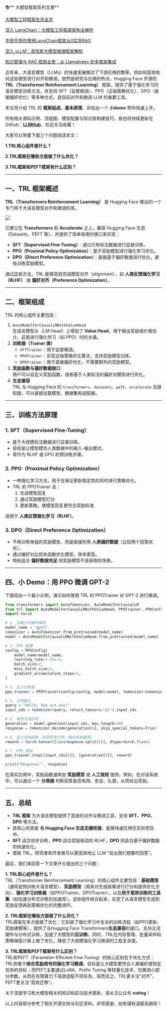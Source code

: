 📚** 大模型框架系列文章**

[大模型工程框架生态全览](https://zhuanlan.zhihu.com/p/1946500640349094644)

[深入 LangChain：大模型工程框架架构全解析](https://zhuanlan.zhihu.com/p/1946599445497095365)

[手把手带你使用LangChain框架从0实现RAG](https://zhuanlan.zhihu.com/p/1946857016162252076)

[深入 vLLM：高性能大模型推理框架解析](https://zhuanlan.zhihu.com/p/1947248904983811905)

[知识管理与 RAG 框架全景：从 LlamaIndex 到多框架集成](https://zhuanlan.zhihu.com/p/1947256018003277719)

近年来，大语言模型（LLMs）的快速发展推动了下游应用的繁荣，但如何高效地对这些模型进行对齐和微调，依然是研究与应用的热点。Hugging Face 开源的 **TRL（Transformer Reinforcement Learning）** 框架，提供了基于强化学习的语言模型训练方法，并支持 SFT（监督微调）、PPO（近端策略优化）、DPO（直接偏好优化）等多种方式，是目前对齐和微调 LLM 的重要工具。

本文将介绍 TRL 的 **框架组成、基本原理**，并给出一个 **小demo** 带你快速上手。

<font style="color:rgb(25, 27, 31);">所有相关源码示例、流程图、模型配置与知识库构建技巧，我也将持续更新在Github：</font>[**<font style="color:rgb(25, 27, 31);">LLMHub</font>**](https://github.com/algcoting/LLMHub)<font style="color:rgb(25, 27, 31);">，欢迎关注收藏！</font>

大家可以带着下面三个问题阅读本文：

**1.TRL核心组件是什么？**

**2.TRL框架在哪些方面做了什么优化？**

**3.TRL框架和PEFT框架有什么区别？**

---

## 一、TRL 框架概述
**TRL（Transformers Reinforcement Learning）** 是 Hugging Face 推出的一个专门用于大语言模型对齐和微调的库。

![](https://cdn.nlark.com/yuque/0/2025/png/28454971/1756287472547-03029d9a-d14f-4277-8d7c-9bc56ec4d639.png)

它建立在 **Transformers** 和 **Accelerate** 之上，兼容 Hugging Face 生态（Datasets、PEFT 等），并提供了简单易用的接口来实现：

+ **SFT（Supervised Fine-Tuning）**：通过已有标注数据进行监督训练。
+ **PPO（Proximal Policy Optimization）**：基于奖励模型进行强化学习优化。
+ **DPO（Direct Preference Optimization）**：直接基于偏好数据进行优化，避免训练奖励模型。

通过这些方法，TRL 能够高效完成模型对齐（alignment），如 **人类反馈强化学习（RLHF）** 或 **偏好对齐（Preference Optimization）**。

---

## 二、框架组成
TRL 的核心组件主要包括：

1. `AutoModelForCausalLMWithValueHead`  
在语言模型头（LM Head）上增加了 **Value Head**，用于输出奖励或价值估计。这是进行强化学习（如 PPO）时的关键。
2. **训练器（Trainer 类）**
    - `SFTTrainer`：用于监督微调。
    - `PPOTrainer`：实现近端策略优化算法，支持奖励模型训练。
    - `DPOTrainer`：用于直接偏好优化，不需要额外的奖励模型。
3. **奖励函数与偏好数据接口**  
用户可以自定义奖励函数，或者基于人类标注的偏好对模型进行优化。
4. **生态兼容**  
TRL 与 Hugging Face 的 `transformers`、`datasets`、`peft`、`accelerate` 无缝衔接，可以直接加载模型、数据集和适配器。

---

## 三、训练方法原理
### 1. **SFT（Supervised Fine-Tuning）**
+ 基于大规模标注数据进行监督训练。
+ 目标是让模型模仿人类数据中的输入-输出模式。
+ 常作为 RLHF 或 DPO 的预训练步骤。

### 2. **PPO（Proximal Policy Optimization）**
+ 一种强化学习方法，用于在保证更新稳定性的同时进行策略优化。
+ TRL 的 PPOTrainer 会：
    1. 生成模型回复
    2. 通过奖励模型打分
    3. 更新策略，使模型回复更符合奖励标准

适用于 **人类反馈强化学习（RLHF）**。

### 3. **DPO（Direct Preference Optimization）**
+ 不再训练单独的奖励模型，而是直接利用 **人类偏好数据**（比较两个回答优劣）。
+ 通过偏好对比损失函数优化模型，效率更高。
+ 特别适合 **偏好数据充足** 但奖励模型不易获取的场景。

---

## 四、小 Demo：用 PPO 微调 GPT-2
下面给出一个最小示例，演示如何使用 TRL 的 PPOTrainer 对 GPT-2 进行微调。

```python
from transformers import AutoTokenizer, AutoModelForCausalLM
from trl import AutoModelForCausalLMWithValueHead, PPOTrainer, PPOConfig
import torch

# 1. 加载分词器和模型
model_name = "gpt2"
tokenizer = AutoTokenizer.from_pretrained(model_name)
model = AutoModelForCausalLMWithValueHead.from_pretrained(model_name)

# 2. PPO 配置
config = PPOConfig(
    model_name=model_name,
    learning_rate=1.41e-5,
    batch_size=2,
    mini_batch_size=1,
    gradient_accumulation_steps=1,
)

# 3. 定义训练器
ppo_trainer = PPOTrainer(config=config, model=model, tokenizer=tokenizer)

# 4. 示例输入
query = "Hello, how are you?"
input_ids = tokenizer(query, return_tensors="pt").input_ids

# 5. 模型生成回答
generation = model.generate(input_ids, max_length=30)
response = tokenizer.decode(generation[0], skip_special_tokens=True)

# 6. 定义奖励函数（这里简单示例：越长奖励越高）
reward = torch.tensor([len(response.split())], dtype=torch.float)

# 7. PPO 更新
ppo_trainer.step([input_ids[0]], [generation[0]], reward)

print("Response:", response)
```

在真实应用中，奖励函数通常由 **奖励模型** 或 **人工规则** 提供。例如，在对话系统中，可以通过一个 **分类器** 判断回答是否有用、安全、礼貌，从而给出奖励。

---

## 五、总结
+ **TRL 框架** 为大语言模型提供了高效的对齐与微调工具，支持 **SFT、PPO、DPO** 等方法。
+ 其核心优势是 **与 Hugging Face 生态无缝衔接**，能够快速应用在实际项目中。
+ **SFT** 适合初步训练，**PPO** 适合奖励驱动的 RLHF，**DPO** 则适合基于偏好数据的快速优化。
+ 借助 TRL，研究者和开发者可以更高效地让 LLM “说出我们想要的回答”。



最后，我们来回答一下文章开头提出的三个问题：

**1. TRL核心组件是什么？**  
TRL（Transformer Reinforcement Learning）的核心组件主要包括：**基础模型**（通常是预训练大语言模型）、**奖励模型**（用来对生成结果进行打分和提供优化方向）、**强化学习训练器**（如PPOTrainer、DPOTrainer），以及**用于高效训练的工具集**（如加速分布式训练的加速库）。这些组件结合起来，实现了从语言模型生成到奖励反馈再到策略优化的完整闭环。

**2. TRL框架在哪些方面做了什么优化？**  
TRL框架在多方面做了优化：它封装了强化学习中复杂的训练流程（如PPO更新、奖励建模等），提供了与Hugging Face Transformers**生态兼容**的接口，支持主流硬件与分布式训练，加速了大模型的**后训练**。同时，TRL在内存管理、批量采样和策略梯度计算上做了优化，降低了大规模强化学习微调的工程复杂度。

**3. TRL框架和PEFT框架有什么区别？**  
TRL和PEFT（Parameter-Efficient Fine-Tuning）的核心区别在于优化方式：TRL侧重于**结合奖励信号的强化学习微调**，目标是让大模型更符合人类偏好或特定任务的目标；而PEFT主要通过LoRA、Prefix Tuning 等轻量化技术，仅微调小部分参数，从而在有限算力下高效适配不同任务。简而言之，TRL更关注“对齐”，PEFT更关注“高效迁移”。

关于深度学习和大模型相关的知识和前沿技术更新，请关注公众号 **coting**！

以上内容部分参考了相关开源文档与社区资料。非常感谢，如有侵权请联系删除！

